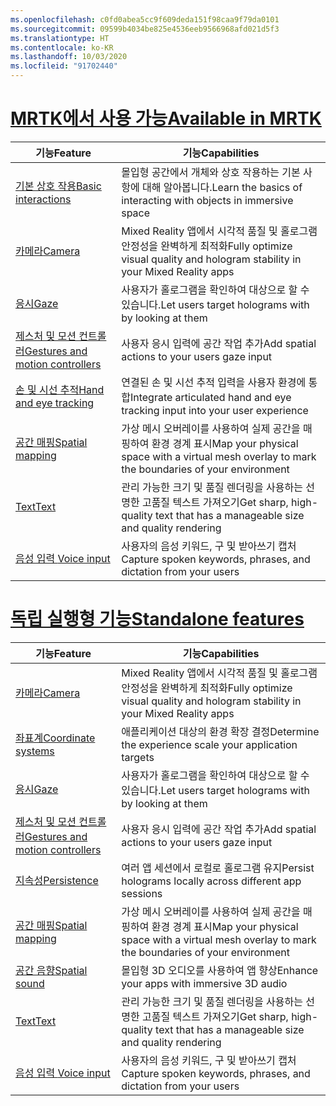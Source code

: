 ```yaml
---
ms.openlocfilehash: c0fd0abea5cc9f609deda151f98caa9f79da0101
ms.sourcegitcommit: 09599b4034be825e4536eeb9566968afd021d5f3
ms.translationtype: HT
ms.contentlocale: ko-KR
ms.lasthandoff: 10/03/2020
ms.locfileid: "91702440"
---
```

# <a name="available-in-mrtk"></a>[<span data-ttu-id="2d3c8-101">MRTK에서 사용 가능</span><span class="sxs-lookup"><span data-stu-id="2d3c8-101">Available in MRTK</span></span>](#tab/mrtk)

|  <span data-ttu-id="2d3c8-102">기능</span><span class="sxs-lookup"><span data-stu-id="2d3c8-102">Feature</span></span>  |  <span data-ttu-id="2d3c8-103">기능</span><span class="sxs-lookup"><span data-stu-id="2d3c8-103">Capabilities</span></span>  |
| --- | --- |
| [<span data-ttu-id="2d3c8-104">기본 상호 작용</span><span class="sxs-lookup"><span data-stu-id="2d3c8-104">Basic interactions</span></span>](../unity/mrtk-101.md) | <span data-ttu-id="2d3c8-105">몰입형 공간에서 개체와 상호 작용하는 기본 사항에 대해 알아봅니다.</span><span class="sxs-lookup"><span data-stu-id="2d3c8-105">Learn the basics of interacting with objects in immersive space</span></span> |
| [<span data-ttu-id="2d3c8-106">카메라</span><span class="sxs-lookup"><span data-stu-id="2d3c8-106">Camera</span></span>](../unity/camera-in-unity.md) | <span data-ttu-id="2d3c8-107">Mixed Reality 앱에서 시각적 품질 및 홀로그램 안정성을 완벽하게 최적화</span><span class="sxs-lookup"><span data-stu-id="2d3c8-107">Fully optimize visual quality and hologram stability in your Mixed Reality apps</span></span> |
| [<span data-ttu-id="2d3c8-108">응시</span><span class="sxs-lookup"><span data-stu-id="2d3c8-108">Gaze</span></span>](../unity/gaze-in-unity.md) | <span data-ttu-id="2d3c8-109">사용자가 홀로그램을 확인하여 대상으로 할 수 있습니다.</span><span class="sxs-lookup"><span data-stu-id="2d3c8-109">Let users target holograms with by looking at them</span></span> |
| [<span data-ttu-id="2d3c8-110">제스처 및 모션 컨트롤러</span><span class="sxs-lookup"><span data-stu-id="2d3c8-110">Gestures and motion controllers</span></span>](../unity/gestures-and-motion-controllers-in-unity.md) | <span data-ttu-id="2d3c8-111">사용자 응시 입력에 공간 작업 추가</span><span class="sxs-lookup"><span data-stu-id="2d3c8-111">Add spatial actions to your users gaze input</span></span> |
| [<span data-ttu-id="2d3c8-112">손 및 시선 추적</span><span class="sxs-lookup"><span data-stu-id="2d3c8-112">Hand and eye tracking</span></span>](../unity/hand-eye-in-unit.md) | <span data-ttu-id="2d3c8-113">연결된 손 및 시선 추적 입력을 사용자 환경에 통합</span><span class="sxs-lookup"><span data-stu-id="2d3c8-113">Integrate articulated hand and eye tracking input into your user experience</span></span> |
| [<span data-ttu-id="2d3c8-114">공간 매핑</span><span class="sxs-lookup"><span data-stu-id="2d3c8-114">Spatial mapping</span></span>](../unity/spatial-mapping-in-unity.md) | <span data-ttu-id="2d3c8-115">가상 메시 오버레이를 사용하여 실제 공간을 매핑하여 환경 경계 표시</span><span class="sxs-lookup"><span data-stu-id="2d3c8-115">Map your physical space with a virtual mesh overlay to mark the boundaries of your environment</span></span> |
| [<span data-ttu-id="2d3c8-116">Text</span><span class="sxs-lookup"><span data-stu-id="2d3c8-116">Text</span></span>](../unity/text-in-unity.md) | <span data-ttu-id="2d3c8-117">관리 가능한 크기 및 품질 렌더링을 사용하는 선명한 고품질 텍스트 가져오기</span><span class="sxs-lookup"><span data-stu-id="2d3c8-117">Get sharp, high-quality text that has a manageable size and quality rendering</span></span> |
| [<span data-ttu-id="2d3c8-118">음성 입력 </span><span class="sxs-lookup"><span data-stu-id="2d3c8-118">Voice input</span></span>](../unity/voice-input-in-unity.md) | <span data-ttu-id="2d3c8-119">사용자의 음성 키워드, 구 및 받아쓰기 캡처</span><span class="sxs-lookup"><span data-stu-id="2d3c8-119">Capture spoken keywords, phrases, and dictation from your users</span></span>|

# <a name="standalone-features"></a>[<span data-ttu-id="2d3c8-120">독립 실행형 기능</span><span class="sxs-lookup"><span data-stu-id="2d3c8-120">Standalone features</span></span>](#tab/standalone)

|  <span data-ttu-id="2d3c8-121">기능</span><span class="sxs-lookup"><span data-stu-id="2d3c8-121">Feature</span></span>  |  <span data-ttu-id="2d3c8-122">기능</span><span class="sxs-lookup"><span data-stu-id="2d3c8-122">Capabilities</span></span>  |
| --- | --- |
| [<span data-ttu-id="2d3c8-123">카메라</span><span class="sxs-lookup"><span data-stu-id="2d3c8-123">Camera</span></span>](../unity/camera-in-unity.md) | <span data-ttu-id="2d3c8-124">Mixed Reality 앱에서 시각적 품질 및 홀로그램 안정성을 완벽하게 최적화</span><span class="sxs-lookup"><span data-stu-id="2d3c8-124">Fully optimize visual quality and hologram stability in your Mixed Reality apps</span></span> |
| [<span data-ttu-id="2d3c8-125">좌표계</span><span class="sxs-lookup"><span data-stu-id="2d3c8-125">Coordinate systems</span></span>](../unity/coordinate-systems-in-unity.md) | <span data-ttu-id="2d3c8-126">애플리케이션 대상의 환경 확장 결정</span><span class="sxs-lookup"><span data-stu-id="2d3c8-126">Determine the experience scale your application targets</span></span> |
| [<span data-ttu-id="2d3c8-127">응시</span><span class="sxs-lookup"><span data-stu-id="2d3c8-127">Gaze</span></span>](../unity/gaze-in-unity.md) | <span data-ttu-id="2d3c8-128">사용자가 홀로그램을 확인하여 대상으로 할 수 있습니다.</span><span class="sxs-lookup"><span data-stu-id="2d3c8-128">Let users target holograms with by looking at them</span></span> |
| [<span data-ttu-id="2d3c8-129">제스처 및 모션 컨트롤러</span><span class="sxs-lookup"><span data-stu-id="2d3c8-129">Gestures and motion controllers</span></span>](../unity/gestures-and-motion-controllers-in-unity.md) | <span data-ttu-id="2d3c8-130">사용자 응시 입력에 공간 작업 추가</span><span class="sxs-lookup"><span data-stu-id="2d3c8-130">Add spatial actions to your users gaze input</span></span> |
| [<span data-ttu-id="2d3c8-131">지속성</span><span class="sxs-lookup"><span data-stu-id="2d3c8-131">Persistence</span></span>](../unity/persistence-in-unity.md) | <span data-ttu-id="2d3c8-132">여러 앱 세션에서 로컬로 홀로그램 유지</span><span class="sxs-lookup"><span data-stu-id="2d3c8-132">Persist holograms locally across different app sessions</span></span> |
| [<span data-ttu-id="2d3c8-133">공간 매핑</span><span class="sxs-lookup"><span data-stu-id="2d3c8-133">Spatial mapping</span></span>](../unity/spatial-mapping-in-unity.md) | <span data-ttu-id="2d3c8-134">가상 메시 오버레이를 사용하여 실제 공간을 매핑하여 환경 경계 표시</span><span class="sxs-lookup"><span data-stu-id="2d3c8-134">Map your physical space with a virtual mesh overlay to mark the boundaries of your environment</span></span> |
| [<span data-ttu-id="2d3c8-135">공간 음향</span><span class="sxs-lookup"><span data-stu-id="2d3c8-135">Spatial sound</span></span>](../unity/spatial-sound-in-unity.md) | <span data-ttu-id="2d3c8-136">몰입형 3D 오디오를 사용하여 앱 향상</span><span class="sxs-lookup"><span data-stu-id="2d3c8-136">Enhance your apps with immersive 3D audio</span></span> |
| [<span data-ttu-id="2d3c8-137">Text</span><span class="sxs-lookup"><span data-stu-id="2d3c8-137">Text</span></span>](../unity/text-in-unity.md) | <span data-ttu-id="2d3c8-138">관리 가능한 크기 및 품질 렌더링을 사용하는 선명한 고품질 텍스트 가져오기</span><span class="sxs-lookup"><span data-stu-id="2d3c8-138">Get sharp, high-quality text that has a manageable size and quality rendering</span></span> |
| [<span data-ttu-id="2d3c8-139">음성 입력 </span><span class="sxs-lookup"><span data-stu-id="2d3c8-139">Voice input</span></span>](../unity/voice-input-in-unity.md) | <span data-ttu-id="2d3c8-140">사용자의 음성 키워드, 구 및 받아쓰기 캡처</span><span class="sxs-lookup"><span data-stu-id="2d3c8-140">Capture spoken keywords, phrases, and dictation from your users</span></span>|


